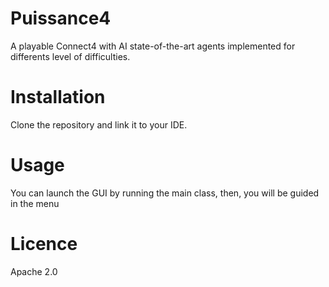 # Puissance4 
A playable Connect4 with AI state-of-the-art agents implemented for differents level of difficulties.

# Installation 

Clone the repository and link it to your IDE.
# Usage 

You can launch the GUI by running the main class, then, you will be guided in the menu

# Licence 
Apache 2.0
